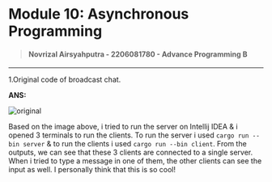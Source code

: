 # Module 10: Asynchronous Programming

> #### Novrizal Airsyahputra - 2206081780 - Advance Programming B

---

1.Original code of broadcast chat.

**ANS:**

![original](https://cdn.discordapp.com/attachments/1111642397248598067/1236066375617744966/image.png?ex=6636a804&is=66355684&hm=cc5e1d2c6fa4f65cc999ee7b47ee75291d00d44709f16709b5d284c01a6f6837&)

Based on the image above, i tried to run the server on Intellij IDEA & i opened 3 terminals to run the clients.
To run the server i used `cargo run --bin server` & to run the clients i used `cargo run --bin client`.
From the outputs, we can see that these 3 clients are connected to a single server.
When i tried to type a message in one of them, the other clients can see the input as well.
I personally think that this is so cool!